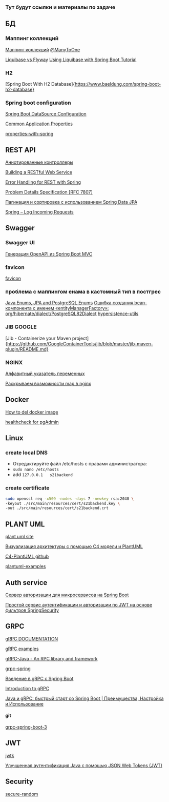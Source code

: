 ### Тут будут ссылки и материалы по задаче

## БД

### Маппинг коллекций

[Маппинг коллекций](https://javarush.com/quests/lectures/questhibernate.level13.lecture00)
[@ManyToOne](https://javarush.com/quests/lectures/questhibernate.level13.lecture01)

[Liquibase vs Flyway](https://www.baeldung.com/liquibase-vs-flyway)
[Using Liquibase with Spring Boot Tutorial](https://medium.com/@cat.edelveis/using-liquibase-with-spring-boot-tutorial-79245a0b79a6)

### H2

[Spring Boot With H2 Database]{https://www.baeldung.com/spring-boot-h2-database}

### Spring boot configuration

[Spring Boot DataSource Configuration](https://howtodoinjava.com/spring-boot2/datasource-configuration/)

[Common Application Properties](https://docs.spring.io/spring-boot/appendix/application-properties/index.html#appendix.application-properties.core)

[properties-with-spring](https://www.baeldung.com/properties-with-spring)

## REST API

[Аннотированные контроллеры](https://javarush.com/quests/lectures/questspring.level05.lecture02)

[Building a RESTful Web Service](https://github.com/spring-guides/gs-rest-service)

[Error Handling for REST with Spring](https://www.baeldung.com/exception-handling-for-rest-with-spring)

[Problem Details Specification [RFC 7807]](https://howtodoinjava.com/spring-mvc/spring-problemdetail-errorresponse/)

[Пагинация и сортировка с использованием Spring Data JPA](https://www.baeldung.com/spring-data-jpa-pagination-sorting)

[Spring – Log Incoming Requests](https://www.baeldung.com/spring-http-logging)

## Swagger

### Swagger UI

[Генерация OpenAPI из Spring Boot MVC](https://habr.com/ru/articles/814061/)

### favicon

[favicon](https://www.favicon.cc/)

### проблема с маппингом енама в кастомный тип в постгрес

[Java Enums, JPA and PostgreSQL Enums](https://www.baeldung.com/java-enums-jpa-postgresql)
[Ошибка создания bean-компонента с именем «entityManagerFactory»: org/hibernate/dialect/PostgreSQL82Dialect](https://stackoverflow.com/questions/76493173/error-creating-bean-with-name-entitymanagerfactory-org-hibernate-dialect-pos)
[hypersistence-utils](https://github.com/vladmihalcea/hypersistence-utils)

### JIB GOOGLE

[Jib - Containerize your Maven project]{https://github.com/GoogleContainerTools/jib/blob/master/jib-maven-plugin/README.md}

### NGINX

[Алфавитный указатель переменных](http://nginx.org/ru/docs/varindex.html)

[Раскрываем возможности map в nginx](https://habr.com/ru/articles/231277/)

## Docker

[How to del docker image](https://stackoverflow.com/questions/65895928/how-to-delete-a-docker-image)

[healthcheck for pgAdmin](https://stackoverflow.com/questions/72272476/how-to-perform-docker-compose-healthcheck-for-pgadmin4)

## Linux

### create local DNS

* Отредактируйте файл /etc/hosts с правами администратора:
* `sudo nano /etc/hosts`
* add `127.0.0.1   s21backend`

### create certificate

```bash
sudo openssl req -x509 -nodes -days 7 -newkey rsa:2048 \
-keyout ./src/main/resources/cert/s21backend.key \
-out ./src/main/resources/cert/s21backend.crt
```

## PLANT UML

[plant uml site](https://plantuml.com/ru/)

[Визуализация архитектуры с помощью C4 модели и PlantUML](https://habr.com/ru/companies/usetech/news/676196/)

[C4-PlantUML github](https://github.com/plantuml-stdlib/C4-PlantUML)

[plantuml-examples](https://github.com/joelparkerhenderson/plantuml-examples)

## Auth service

[Сервер авторизации для микросервисов на Spring Boot](https://habr.com/ru/companies/otus/articles/681448/)

[Простой сервис аутентификации и авторизации по JWT на основе фильтров SpringSecurity](https://habr.com/ru/articles/781066/)

## GRPC

[gRPC DOCUMENTATION](https://grpc.io/)

[gRPC examples](https://github.com/grpc/grpc-java/tree/master/examples/example-tls)

[gRPC-Java - An RPC library and framework](https://github.com/grpc/grpc-java)

[grpc-spring](https://github.com/grpc-ecosystem/grpc-spring?tab=readme-ov-file#features)

[Введение в gRPC с Spring Boot](https://www.baeldung.com/spring-boot-grpc)

[Introduction to gRPC](https://www.baeldung.com/grpc-introduction)

[Java и gRPC: быстрый старт со Spring Boot | Преимущества, Настройка и Использование
](https://www.youtube.com/watch?v=Bj7g8voWJNU)

#### git

[grpc-spring-boot-3](https://github.com/hemicharly/grpc-spring-boot-3/blob/main/grpc-client/src/main/resources/application.yml)

## JWT

[jwtk](https://github.com/jwtk/jjwt#installation)

[Улучшенная аутентификация Java с помощью JSON Web Tokens (JWT)](https://www.baeldung.com/java-json-web-tokens-jjwt)

## Security

[secure-random](https://www.baeldung.com/java-secure-random)
